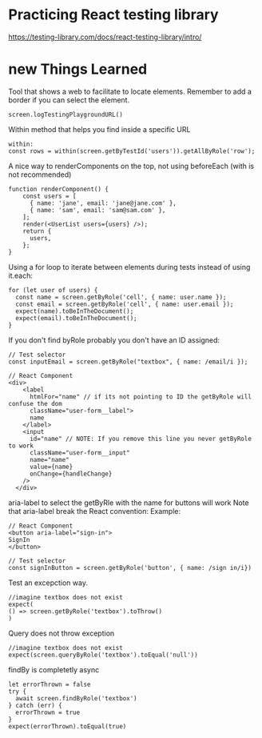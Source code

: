 # Practicing React testing library

https://testing-library.com/docs/react-testing-library/intro/

# new Things Learned

Tool that shows a web to facilitate to locate elements.
Remember to add a border if you can select the element.

    screen.logTestingPlaygroundURL()

Within method that helps you find inside a specific URL

    within:
    const rows = within(screen.getByTestId('users')).getAllByRole('row');

A nice way to renderComponents on the top, not using beforeEach (with is not recommended)

    function renderComponent() {
        const users = [
          { name: 'jane', email: 'jane@jane.com' },
          { name: 'sam', email: 'sam@sam.com' },
        ];
        render(<UserList users={users} />);
        return {
          users,
        };
    }

Using a for loop to iterate between elements during tests instead of using it.each:

    for (let user of users) {
      const name = screen.getByRole('cell', { name: user.name });
      const email = screen.getByRole('cell', { name: user.email });
      expect(name).toBeInTheDocument();
      expect(email).toBeInTheDocument();
    }

If you don't find byRole probably you don't have an ID assigned:

    // Test selector
    const inputEmail = screen.getByRole("textbox", { name: /email/i });

    // React Component
    <div>
        <label
          htmlFor="name" // if its not pointing to ID the getByRole will confuse the dom
          className="user-form__label">
          name
        </label>
        <input
          id="name" // NOTE: If you remove this line you never getByRole to work
          className="user-form__input"
          name="name"
          value={name}
          onChange={handleChange}
        />
      </div>

aria-label to select the getByRle with the name for buttons will work
Note that aria-label break the React convention:
Example:

    // React Component 
    <button aria-label="sign-in">
    SignIn
    </button>
    
    // Test selector
    const signInButton = screen.getByRole('button', { name: /sign in/i})

Test an excepction way.
    
    //imagine textbox does not exist
    expect(
    () => screen.getByRole('textbox').toThrow()
    )

Query does not throw exception

    //imagine textbox does not exist
    expect(screen.queryByRole('textbox').toEqual('null'))

findBy is completetly async

    let errorThrown = false
    try {
      await screen.findByRole('textbox')
    } catch (err) {
      errorThrown = true
    }
    expect(errorThrown).toEqual(true)
